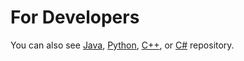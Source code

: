 # For Developers

You can also see [Java](https://github.com/starlangsoftware/Util), [Python](https://github.com/starlangsoftware/Util-Py), [C++](https://github.com/starlangsoftware/Util-CPP), or [C#](https://github.com/starlangsoftware/Util-CS) repository.
